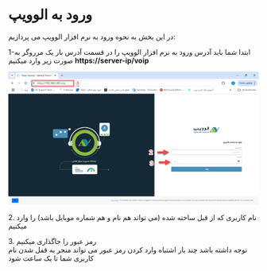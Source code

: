 
# ورود به الوویپ
در این بخش به نحوه ورود به نرم افزار الوویپ می پردازیم:

1-ابتدا شما باید آدرس ورود به نرم افزار الوویپ را  در قسمت آدرس بار یک مرروگر به صورت زیر وارد میکنیم 
**https://server-ip/voip**
<br>

![تصویر شماره یک](./Images/loginalovoip.png)<br>

2\. نام کاربری که از قبل ساخته شده  (می تواند هم نام  و هم شماره موبایل باشد) را وارد میکنیم <br>

3\. رمز عبور را جاگذاری میکنیم  
توجه داشته باشد چند بار اشتباه وارد کردن رمز عبور می تواند منجر به قفل شدن نام کاربری شما تا یک ساعت شود

